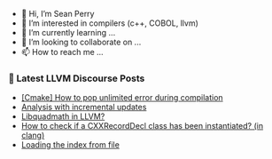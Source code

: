 - 👋 Hi, I’m Sean Perry
- 👀 I’m interested in compilers (c++, COBOL, llvm)
- 🌱 I’m currently learning ...
- 💞️ I’m looking to collaborate on ...
- 📫 How to reach me ...

<!---
s66perry/s66perry is a ✨ special ✨ repository because its `README.md` (this file) appears on your GitHub profile.
You can click the Preview link to take a look at your changes.
--->
### 📕 Latest LLVM Discourse Posts

<!-- DISCOURSE-LLVM:START -->
- [[Cmake] How to pop unlimited error during compilation](https://discourse.llvm.org/t/cmake-how-to-pop-unlimited-error-during-compilation/80228#post_1)
- [Analysis with incremental updates](https://discourse.llvm.org/t/analysis-with-incremental-updates/80227#post_1)
- [Libquadmath in LLVM?](https://discourse.llvm.org/t/libquadmath-in-llvm/80160#post_14)
- [How to check if a CXXRecordDecl class has been instantiated? &lpar;in clang&rpar;](https://discourse.llvm.org/t/how-to-check-if-a-cxxrecorddecl-class-has-been-instantiated-in-clang/80212#post_3)
- [Loading the index from file](https://discourse.llvm.org/t/loading-the-index-from-file/80221#post_2)
<!-- DISCOURSE-LLVM:END -->
